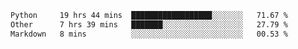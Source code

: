 <!--START_SECTION:waka-->

```txt
Python     19 hrs 44 mins  ██████████████████░░░░░░░   71.67 %
Other      7 hrs 39 mins   ███████░░░░░░░░░░░░░░░░░░   27.79 %
Markdown   8 mins          ░░░░░░░░░░░░░░░░░░░░░░░░░   00.53 %
```

<!--END_SECTION:waka--> 
 
